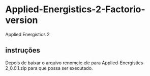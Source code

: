 # Applied-Energistics-2-Factorio-version
Applied Energistics 2

## instruções
Depois de baixar o arquivo renomeie ele para 
Applied-Energistics-2_0.0.1.zip 
para que possa ser executado.
